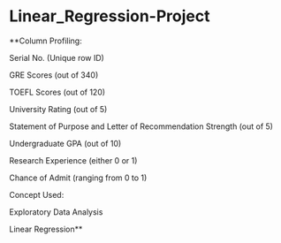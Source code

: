 # Linear_Regression-Project
**Column Profiling:


Serial No. (Unique row ID)

GRE Scores (out of 340)

TOEFL Scores (out of 120)

University Rating (out of 5)

Statement of Purpose and Letter of Recommendation Strength (out of 5)

Undergraduate GPA (out of 10)

Research Experience (either 0 or 1)

Chance of Admit (ranging from 0 to 1)

Concept Used:


Exploratory Data Analysis

Linear Regression**
